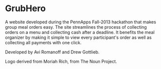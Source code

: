 # GrubHero

A website developed during the PennApps Fall-2013 hackathon that makes group
meal orders easy. The site streamlines the process of collecting orders on a
menu and collecting cash after a deadline. It benefits the meal organizer by
making it simple to view every participant's order as well as collecting
all payments with one click.

Developed by Avi Romanoff and Drew Gottlieb.

Logo derived from Moriah Rich, from The Noun Project.

